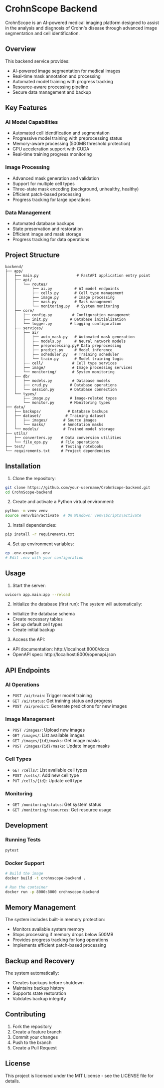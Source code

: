 # CrohnScope Backend

CrohnScope is an AI-powered medical imaging platform designed to assist in the analysis and diagnosis of Crohn's disease through advanced image segmentation and cell identification.

## Overview

This backend service provides:
- AI-powered image segmentation for medical images
- Real-time mask annotation and processing
- Automated model training with progress tracking
- Resource-aware processing pipeline
- Secure data management and backup

## Key Features

### AI Model Capabilities
- Automated cell identification and segmentation
- Progressive model training with preprocessing status
- Memory-aware processing (500MB threshold protection)
- GPU acceleration support with CUDA
- Real-time training progress monitoring

### Image Processing
- Advanced mask generation and validation
- Support for multiple cell types
- Three-state mask encoding (background, unhealthy, healthy)
- Efficient patch-based processing
- Progress tracking for large operations

### Data Management
- Automated database backups
- State preservation and restoration
- Efficient image and mask storage
- Progress tracking for data operations

## Project Structure

```
backend/
├── app/
│   ├── main.py                 # FastAPI application entry point
│   ├── api/
│   │   └── routes/
│   │       ├── ai.py          # AI model endpoints
│   │       ├── cells.py       # Cell type management
│   │       ├── image.py       # Image processing
│   │       ├── mask.py        # Mask management
│   │       └── monitoring.py   # System monitoring
│   ├── core/
│   │   ├── config.py         # Configuration management
│   │   ├── init.py          # Database initialization
│   │   └── logger.py        # Logging configuration
│   ├── services/
│   │   ├── ai/
│   │   │   ├── auto_mask.py   # Automated mask generation
│   │   │   ├── models.py      # Neural network models
│   │   │   ├── preprocessing.py# Data preprocessing
│   │   │   ├── predict.py     # Model inference
│   │   │   ├── scheduler.py   # Training scheduler
│   │   │   └── train.py       # Model training logic
│   │   ├── cell/             # Cell type services
│   │   ├── image/            # Image processing services
│   │   └── monitoring/       # System monitoring
│   ├── db/
│   │   ├── models.py         # Database models
│   │   ├── crud.py          # Database operations
│   │   └── session.py       # Database connection
│   └── types/
│       ├── image.py         # Image-related types
│       └── monitor.py       # Monitoring types
├── data/
│   ├── backups/            # Database backups
│   ├── dataset/           # Training dataset
│   │   ├── images/       # Source images
│   │   └── masks/        # Annotation masks
│   └── models/           # Trained model storage
├── utils/
│   ├── converters.py    # Data conversion utilities
│   └── file_ops.py      # File operations
├── test/                # Testing notebooks
└── requirements.txt     # Project dependencies
````

## Installation

1. Clone the repository:
```bash
git clone https://github.com/your-username/CrohnScope-backend.git
cd CrohnScope-backend
```

2. Create and activate a Python virtual environment:
```bash
python -m venv venv
source venv/bin/activate  # On Windows: venv\Scripts\activate
```

3. Install dependencies:
```bash
pip install -r requirements.txt
```

4. Set up environment variables:
```bash
cp .env.example .env
# Edit .env with your configuration
```

## Usage

1. Start the server:
```bash
uvicorn app.main:app --reload
```

2. Initialize the database (first run):
The system will automatically:
- Initialize the database schema
- Create necessary tables
- Set up default cell types
- Create initial backup

3. Access the API:
- API documentation: http://localhost:8000/docs
- OpenAPI spec: http://localhost:8000/openapi.json

## API Endpoints

### AI Operations
- `POST /ai/train`: Trigger model training
- `GET /ai/status`: Get training status and progress
- `POST /ai/predict`: Generate predictions for new images

### Image Management
- `POST /images/`: Upload new images
- `GET /images/`: List available images
- `GET /images/{id}/masks`: Get image masks
- `POST /images/{id}/masks`: Update image masks

### Cell Types
- `GET /cells/`: List available cell types
- `POST /cells/`: Add new cell type
- `PUT /cells/{id}`: Update cell type

### Monitoring
- `GET /monitoring/status`: Get system status
- `GET /monitoring/resources`: Get resource usage

## Development

### Running Tests
```bash
pytest
```

### Docker Support
```bash
# Build the image
docker build -t crohnscope-backend .

# Run the container
docker run -p 8000:8000 crohnscope-backend
```

## Memory Management

The system includes built-in memory protection:
- Monitors available system memory
- Stops processing if memory drops below 500MB
- Provides progress tracking for long operations
- Implements efficient patch-based processing

## Backup and Recovery

The system automatically:
- Creates backups before shutdown
- Maintains backup history
- Supports state restoration
- Validates backup integrity

## Contributing

1. Fork the repository
2. Create a feature branch
3. Commit your changes
4. Push to the branch
5. Create a Pull Request

## License

This project is licensed under the MIT License - see the LICENSE file for details.
